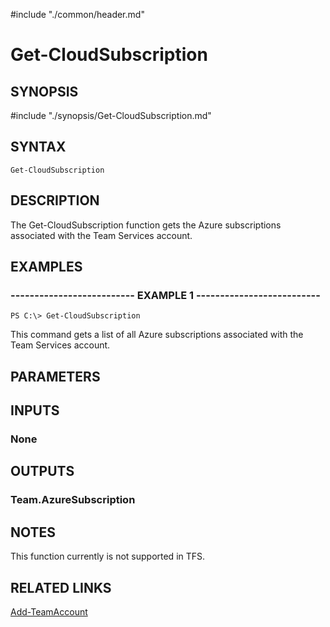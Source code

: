 #include "./common/header.md"

# Get-CloudSubscription

## SYNOPSIS
#include "./synopsis/Get-CloudSubscription.md"

## SYNTAX

```
Get-CloudSubscription
```

## DESCRIPTION
The Get-CloudSubscription function gets the Azure subscriptions
associated with the Team Services account.

## EXAMPLES

### -------------------------- EXAMPLE 1 --------------------------
```
PS C:\> Get-CloudSubscription
```

This command gets a list of all Azure subscriptions associated with the
Team Services account.

## PARAMETERS

## INPUTS

### None

## OUTPUTS

### Team.AzureSubscription

## NOTES
This function currently is not supported in TFS.

## RELATED LINKS

[Add-TeamAccount](Add-TeamAccount.md)